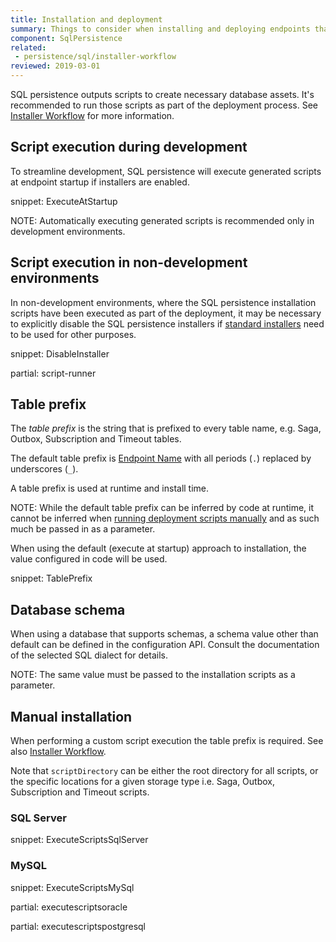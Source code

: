 ```yaml
---
title: Installation and deployment
summary: Things to consider when installing and deploying endpoints that use SQL persistence
component: SqlPersistence
related:
 - persistence/sql/installer-workflow
reviewed: 2019-03-01
---
```


SQL persistence outputs scripts to create necessary database assets. It's recommended to run those scripts as part of the deployment process. See [Installer Workflow](installer-workflow.md) for more information.


## Script execution during development

To streamline development, SQL persistence will execute generated scripts at endpoint startup if installers are enabled.

snippet: ExecuteAtStartup

NOTE: Automatically executing generated scripts is recommended only in development environments.


## Script execution in non-development environments

In non-development environments, where the SQL persistence installation scripts have been executed as part of the deployment, it may be necessary to explicitly disable the SQL persistence installers if [standard installers](/nservicebus/operations/installers.md) need to be used for other purposes.

snippet: DisableInstaller

partial: script-runner


## Table prefix

The *table prefix* is the string that is prefixed to every table name, e.g. Saga, Outbox, Subscription and Timeout tables.

The default table prefix is [Endpoint Name](/nservicebus/endpoints/specify-endpoint-name.md) with all periods (`.`) replaced by underscores (`_`).

A table prefix is used at runtime and install time. 

NOTE: While the default table prefix can be inferred by code at runtime, it cannot be inferred when [running deployment scripts manually](#manual-installation) and as such much be passed in as a parameter.

When using the default (execute at startup) approach to installation, the value configured in code will be used.

snippet: TablePrefix


## Database schema

When using a database that supports schemas, a schema value other than default can be defined in the configuration API. Consult the documentation of the selected SQL dialect for details. 

NOTE: The same value must be passed to the installation scripts as a parameter.


## Manual installation

When performing a custom script execution the table prefix is required. See also [Installer Workflow](installer-workflow.md).

Note that `scriptDirectory` can be either the root directory for all scripts, or the specific locations for a given storage type i.e. Saga, Outbox, Subscription and Timeout scripts.


### SQL Server

snippet: ExecuteScriptsSqlServer


### MySQL

snippet: ExecuteScriptsMySql

partial: executescriptsoracle

partial: executescriptspostgresql